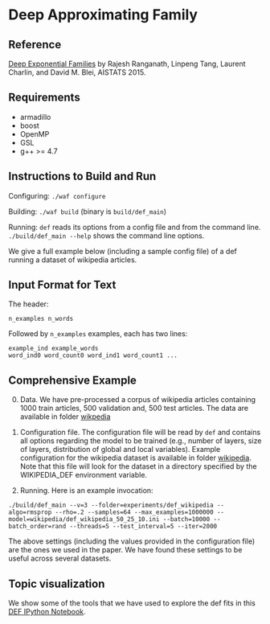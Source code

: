 
Deep Approximating Family
==========================

Reference
---------

[Deep Exponential Families](https://github.com/Blei-Lab/Publications/blob/master/2015_RanganathTangCharlinBlei/2015_RanganathTangCharlinBlei.pdf)
by Rajesh Ranganath, Linpeng Tang, Laurent Charlin, and David M. Blei, AISTATS 2015.


Requirements
------------

* armadillo
* boost
* OpenMP
* GSL
* g++ >= 4.7

Instructions to Build and Run
-----------------------------

Configuring: 
`./waf configure`

Building: 
`./waf build`
(binary is `build/def_main`)

Running: `def` reads its options from a config file and from the command
line. `./build/def_main --help` shows the command line options. 

We give a full example below (including a sample config file) of a def
running a dataset of wikipedia articles.

Input Format for Text
---------------------

The header:
```
n_examples n_words
```

Followed by `n_examples` examples, each has two lines:
```
example_ind example_words
word_ind0 word_count0 word_ind1 word_count1 ...
```


Comprehensive Example
---------------------

0. Data. We have pre-processed a corpus of wikipedia articles containing
1000 train articles, 500 validation and, 500 test articles. The data are
available in folder [wikpedia](wikipedia/)

0. Configuration file. The configuration file will be read by `def` and contains all
options regarding the model to be trained (e.g., number of layers, size of
layers, distribution of global and local variables).  Example
configuration for the wikipedia dataset is available in
folder [wikipedia](wikipedia/def_wikipedia_50_25_10.ini). Note that this file will look for the dataset in a directory specified by the WIKIPEDIA_DEF environment variable.

0. Running. Here is an example invocation:

`./build/def_main --v=3 --folder=experiments/def_wikipedia --algo=rmsprop --rho=.2 --samples=64 --max_examples=1000000 --model=wikipedia/def_wikipedia_50_25_10.ini --batch=10000 --batch_order=rand --threads=5 --test_interval=5 --iter=2000`

The above settings (including the values provided in the configuration file)
are the ones we used in the paper. We have found these settings to be useful
across several datasets.


Topic visualization
-------------------

We show some of the tools that we have used to explore the def fits in this
[DEF IPython Notebook](http://nbviewer.ipython.org/github/Blei-Lab/deep-exponential-families/blob/master/wikipedia/def_wikipedia_visualization.ipynb).

